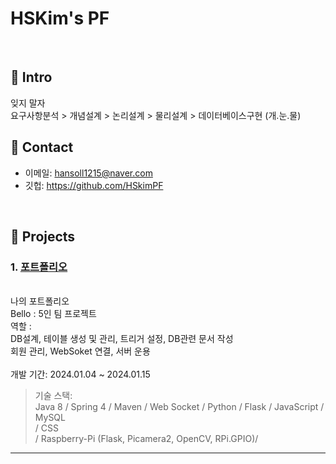 # HSKim's PF
>

</br>

## :pushpin: Intro
잊지 말자 <br>
요구사항분석 > 개념설계 > 논리설계 > 물리설계 > 데이터베이스구현 (개.눈.물)
</br>

## :pushpin: Contact
- 이메일: hansoll1215@naver.com
- 깃헙: https://github.com/HSkimPF

</br>

## :pushpin: Projects
### 1. [포트폴리오](https://github.com/2023-SMHRD-KDT-IOT-4/Bello/tree/new_socket_version)
<br>
나의 포트폴리오 <br>
Bello : 5인 팀 프로젝트 <br>
역할 : <br>
DB설계, 테이블 생성 및 관리, 트리거 설정, DB관련 문서 작성 <br>
회원 관리, WebSoket 연결, 서버 운용 <br><br>
개발 기간: 2024.01.04 ~ 2024.01.15<br>
 
>기술 스택:  
>Java 8 / Spring 4 / Maven / Web Socket / Python / Flask / JavaScript / MySQL <br>
>/ CSS  <br>
>/ Raspberry-Pi (Flask, Picamera2, OpenCV, RPi.GPIO)/
><br>

---
